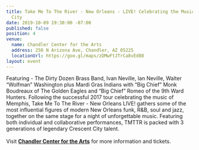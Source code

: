 ```yaml
---
title: Take Me To The River - New Orleans - LIVE! Celebrating the Music of the Crescent
  City
date: 2019-10-09 19:30:00 -07:00
published: false
position: 4
venue:
  name: Chandler Center for the Arts
  address: 250 N Arizona Ave, Chandler, AZ 85225
  locationUrl: https://goo.gl/maps/zDMwFtJTrCa8vEd88
layout: event
---
```


Featuring - The Dirty Dozen Brass Band, Ivan Neville, Ian Neville, Walter “Wolfman” Washington plus Mardi Gras Indians with “Big Chief” Monk Boudreaux of The Golden Eagles and “Big Chief” Romeo of the 9th Ward Hunters. Following the successful 2017 tour celebrating the music of Memphis, Take Me To The River - New Orleans LIVE! gathers some of the most influential figures of modern New Orleans funk, R&B, soul and jazz, together on the same stage for a night of unforgettable music. Featuring both individual and collaborative performances, TMTTR is packed with 3 generations of legendary Crescent City talent.  
<br>
Visit **[Chandler Center for the Arts][1]** for more information and tickets.

[1]:  https://www.chandlercenter.org/events/take-me-river-new-orleans-live-celebrating-music-crescent-city